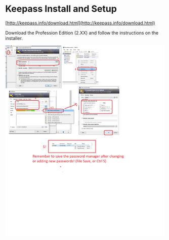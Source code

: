 # Keepass Install and Setup

[http://keepass.info/download.html](http://keepass.info/download.html)

Download the Profession Edition \(2.XX\) and follow the instructions on the installer.

![](/assets/keepass.png)

